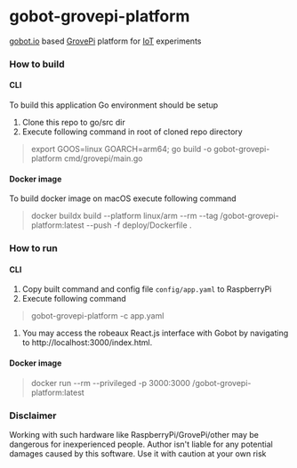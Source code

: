 # gobot-grovepi-platform
[gobot.io](https://gobot.io/) based [GrovePi](https://www.dexterindustries.com/GrovePi/get-started-with-the-grovepi/) platform for [IoT](https://en.wikipedia.org/wiki/Internet_of_things) experiments

### How to build

#### CLI

To build this application Go environment should be setup
1. Clone this repo to go/src dir
1. Execute following command in root of cloned repo directory
> export GOOS=linux GOARCH=arm64; go build -o gobot-grovepi-platform cmd/grovepi/main.go

#### Docker image

To build docker image on macOS execute following command
> docker buildx build --platform linux/arm --rm --tag <your-docker-registry>/gobot-grovepi-platform:latest --push -f deploy/Dockerfile .

### How to run

#### CLI

1. Copy built command and config file `config/app.yaml` to RaspberryPi
1. Execute following command
> gobot-grovepi-platform -c app.yaml
1. You may access the robeaux React.js interface with Gobot by navigating to http://localhost:3000/index.html.

#### Docker image

> docker run --rm --privileged -p 3000:3000 <your-docker-registry>/gobot-grovepi-platform:latest

### Disclaimer

Working with such hardware like RaspberryPi/GrovePi/other may be dangerous for inexperienced people.
Author isn't liable for any potential damages caused by this software. Use it with caution at your own risk 
